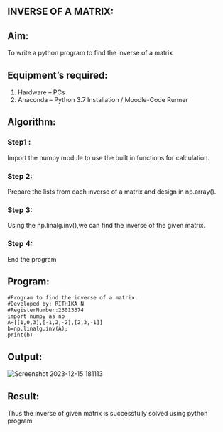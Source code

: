 ## INVERSE OF A MATRIX:


## Aim:
To write a python program to find the inverse of a matrix
## Equipment’s required:
1. 	Hardware – PCs
2. 	Anaconda – Python 3.7 Installation / Moodle-Code Runner
## Algorithm:
### Step1 : 
Import the numpy module to use the built in functions for calculation.

### Step 2: 
Prepare the lists from each inverse of a matrix and design in np.array().

### Step 3:
Using the np.linalg.inv(),we can find the inverse of the given matrix.

### Step 4: 
End the program
## Program:
```
#Program to find the inverse of a matrix.
#Developed by: RITHIKA N
#RegisterNumber:23013374
import numpy as np
A=[[1,0,3],[-1,2,-2],[2,3,-1]]
b=np.linalg.inv(A);
print(b)
```
## Output:
![Screenshot 2023-12-15 181113](https://github.com/Rithikachezhian/INVERSE-OF-A-MATRIX/assets/145742406/213a520e-c98d-44c7-b0ab-8ef8db932d96)


## Result:
Thus the inverse of given matrix is successfully solved using python program

